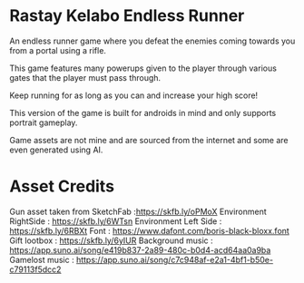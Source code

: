 # Rastay Kelabo Endless Runner
An endless runner game where you defeat the enemies coming towards you from a portal using a rifle. 

This game features many powerups given to the player through various gates that the player must pass through.

Keep running for as long as you can and increase your high score!

This version of the game is built for androids in mind and only supports portrait gameplay.

Game assets are not mine and are sourced from the internet and some are even generated using AI.

# Asset Credits
Gun asset taken from SketchFab :https://skfb.ly/oPMoX
Environment RightSide : https://skfb.ly/6WTsn
Environment Left Side : https://skfb.ly/6RBXt
Font : https://www.dafont.com/boris-black-bloxx.font
Gift lootbox : https://skfb.ly/6yIUR
Background music : https://app.suno.ai/song/e419b837-2a89-480c-b0d4-acd64aa0a9ba
Gamelost music : https://app.suno.ai/song/c7c948af-e2a1-4bf1-b50e-c79113f5dcc2
